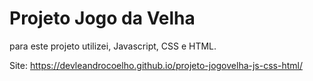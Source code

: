 # Projeto Jogo da Velha
para este projeto utilizei, Javascript, CSS e HTML.

Site: https://devleandrocoelho.github.io/projeto-jogovelha-js-css-html/
